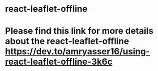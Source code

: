 # react-leaflet-offline

# Please find this link for more details about the react-leaflet-offline https://dev.to/amryasser16/using-react-leaflet-offline-3k6c
